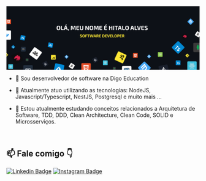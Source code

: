 <img align="center" src="./banner.png"/>

<br>
 
- 🔭 Sou desenvolvedor de software na Digo Education

- 🌱 Atualmente atuo utilizando as tecnologias: NodeJS, Javascript/Typescript, NestJS, Postgresql e muito mais ...

- 📝 Estou atualmente estudando conceitos relacionados a Arquitetura de Software, TDD, DDD, Clean Architecture, Clean Code, SOLID e Microsserviços.

<br>

## 📫 Fale comigo 👇

[![Linkedin Badge](https://img.shields.io/badge/-LinkedIn-blue?style=flat-square&logo=Linkedin&logoColor=white&link=https://www.linkedin.com/in/hitalo-alves/)](https://www.linkedin.com/in/hitalo-alves/)
[![Instagram Badge](https://img.shields.io/badge/-Instagram-%23E4405F?style=flat-square&logo=instagram&logoColor=white&link=https://www.instagram.com/hitaloalvees/)](https://www.instagram.com/hitaloalvees/)
